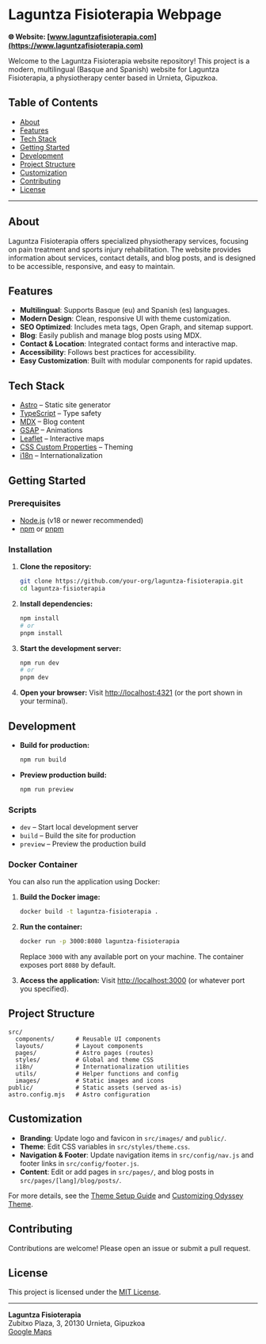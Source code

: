 # Laguntza Fisioterapia Webpage

**🌐 Website: [www.laguntzafisioterapia.com](https://www.laguntzafisioterapia.com)**

Welcome to the Laguntza Fisioterapia website repository! This project is a modern, multilingual (Basque and Spanish) website for Laguntza Fisioterapia, a physiotherapy center based in Urnieta, Gipuzkoa.

## Table of Contents

- [About](#about)
- [Features](#features)
- [Tech Stack](#tech-stack)
- [Getting Started](#getting-started)
- [Development](#development)
- [Project Structure](#project-structure)
- [Customization](#customization)
- [Contributing](#contributing)
- [License](#license)

---

## About

Laguntza Fisioterapia offers specialized physiotherapy services, focusing on pain treatment and sports injury rehabilitation. The website provides information about services, contact details, and blog posts, and is designed to be accessible, responsive, and easy to maintain.

## Features

- **Multilingual**: Supports Basque (eu) and Spanish (es) languages.
- **Modern Design**: Clean, responsive UI with theme customization.
- **SEO Optimized**: Includes meta tags, Open Graph, and sitemap support.
- **Blog**: Easily publish and manage blog posts using MDX.
- **Contact & Location**: Integrated contact forms and interactive map.
- **Accessibility**: Follows best practices for accessibility.
- **Easy Customization**: Built with modular components for rapid updates.

## Tech Stack

- [Astro](https://astro.build/) – Static site generator
- [TypeScript](https://www.typescriptlang.org/) – Type safety
- [MDX](https://mdxjs.com/) – Blog content
- [GSAP](https://greensock.com/gsap/) – Animations
- [Leaflet](https://leafletjs.com/) – Interactive maps
- [CSS Custom Properties](https://developer.mozilla.org/en-US/docs/Web/CSS/--*) – Theming
- [i18n](https://docs.astro.build/en/guides/integrations-guide/i18n/) – Internationalization

## Getting Started

### Prerequisites

- [Node.js](https://nodejs.org/) (v18 or newer recommended)
- [npm](https://www.npmjs.com/) or [pnpm](https://pnpm.io/)

### Installation

1. **Clone the repository:**
   ```sh
   git clone https://github.com/your-org/laguntza-fisioterapia.git
   cd laguntza-fisioterapia
   ```

2. **Install dependencies:**
   ```sh
   npm install
   # or
   pnpm install
   ```

3. **Start the development server:**
   ```sh
   npm run dev
   # or
   pnpm dev
   ```

4. **Open your browser:**
   Visit [http://localhost:4321](http://localhost:4321) (or the port shown in your terminal).

## Development

- **Build for production:**
  ```sh
  npm run build
  ```
- **Preview production build:**
  ```sh
  npm run preview
  ```

### Scripts

- `dev` – Start local development server
- `build` – Build the site for production
- `preview` – Preview the production build

### Docker Container

You can also run the application using Docker:

1. **Build the Docker image:**
   ```sh
   docker build -t laguntza-fisioterapia .
   ```

2. **Run the container:**
   ```sh
   docker run -p 3000:8080 laguntza-fisioterapia
   ```
   
   Replace `3000` with any available port on your machine. The container exposes port `8080` by default.

3. **Access the application:**
   Visit [http://localhost:3000](http://localhost:3000) (or whatever port you specified).

## Project Structure

```
src/
  components/      # Reusable UI components
  layouts/         # Layout components
  pages/           # Astro pages (routes)
  styles/          # Global and theme CSS
  i18n/            # Internationalization utilities
  utils/           # Helper functions and config
  images/          # Static images and icons
public/            # Static assets (served as-is)
astro.config.mjs   # Astro configuration
```

## Customization

- **Branding**: Update logo and favicon in `src/images/` and `public/`.
- **Theme**: Edit CSS variables in `src/styles/theme.css`.
- **Navigation & Footer**: Update navigation items in `src/config/nav.js` and footer links in `src/config/footer.js`.
- **Content**: Edit or add pages in `src/pages/`, and blog posts in `src/pages/[lang]/blog/posts/`.

For more details, see the [Theme Setup Guide](./src/pages/theme/theme-setup.mdx) and [Customizing Odyssey Theme](./src/pages/theme/customizing-odyssey.mdx).

## Contributing

Contributions are welcome! Please open an issue or submit a pull request.

## License

This project is licensed under the [MIT License](./LICENSE).

---

**Laguntza Fisioterapia**  
Zubitxo Plaza, 3, 20130 Urnieta, Gipuzkoa  
[Google Maps](https://maps.app.goo.gl/mh7BNkcgFQ5Z8fuF9)